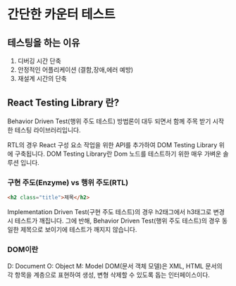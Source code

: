 # 간단한 카운터 테스트

## 테스팅을 하는 이유

1. 디버깅 시간 단축
2. 안정적인 어플리케이션 (결함,장애,에러 예방)
3. 재설계 시간의 단축

## React Testing Library 란?

Behavior Driven Test(행위 주도 테스트) 방법론이 대두 되면서 함께 주목 받기 시작한 테스팅 라이브러리입니다.

RTL의 경우 React 구성 요소 작업을 위한 API를 추가하여 DOM Testing Library 위에 구축됩니다.
DOM Testing Library란 Dom 노드를 테스트하기 위한 매우 가벼운 솔루션 입니다.

### 구현 주도(Enzyme) vs 행위 주도(RTL)

```html
<h2 class="title">제목</h2>
```

Implementation Driven Test(구현 주도 테스트)의 경우 h2태그에서 h3태그로 변경시 테스트가 깨집니다. 그에 반해, Behavior Driven Test(행위 주도 테스트)의 경우 동일한 제목으로 보이기에 테스트가 깨지지 않습니다.

### DOM이란

D: Document
O: Object
M: Model
DOM(문서 객체 모델)은 XML, HTML 문서의 각 항목을 계층으로 표현하여 생성, 변형 삭제할 수 있도록 돕는 인터페이스이다.
